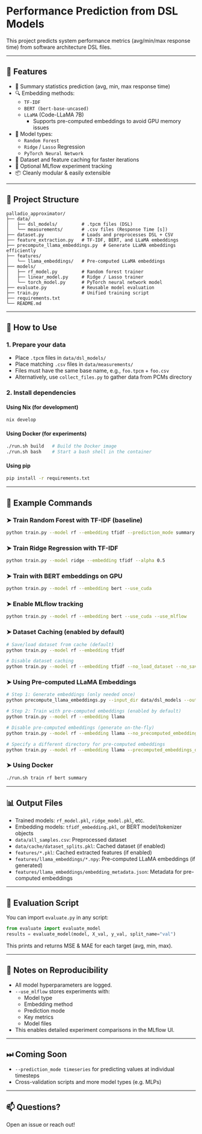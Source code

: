 # Performance Prediction from DSL Models

This project predicts system performance metrics (avg/min/max response time) from software architecture DSL files.

---

## 🔧 Features

- 🧾 Summary statistics prediction (avg, min, max response time)
- 🔍 Embedding methods:
  - `TF-IDF`
  - `BERT (bert-base-uncased)`
  - `LLaMA` (Code-LLaMA 7B)
    - Supports pre-computed embeddings to avoid GPU memory issues
- 🧠 Model types:
  - `Random Forest`
  - `Ridge` / `Lasso` Regression
  - `PyTorch Neural Network`
- 🔄 Dataset and feature caching for faster iterations
- 🔁 Optional MLflow experiment tracking
- 📦 Cleanly modular & easily extensible

---

## 📁 Project Structure
```
palladio_approximator/
├── data/
│   ├── dsl_models/         # .tpcm files (DSL)
│   └── measurements/       # .csv files (Response Time [s])
├── dataset.py              # Loads and preprocesses DSL + CSV
├── feature_extraction.py   # TF-IDF, BERT, and LLaMA embeddings
├── precompute_llama_embeddings.py  # Generate LLaMA embeddings efficiently
├── features/
│   └── llama_embeddings/   # Pre-computed LLaMA embeddings
├── models/
│   ├── rf_model.py         # Random forest trainer
│   ├── linear_model.py     # Ridge / Lasso trainer
│   └── torch_model.py      # PyTorch neural network model
├── evaluate.py             # Reusable model evaluation
├── train.py                # Unified training script
├── requirements.txt
└── README.md
```

---

## 🚀 How to Use

### 1. Prepare your data
- Place `.tpcm` files in `data/dsl_models/`
- Place matching `.csv` files in `data/measurements/`
- Files must have the same base name, e.g., `foo.tpcm` + `foo.csv`
- Alternatively, use `collect_files.py` to gather data from PCMs directory

### 2. Install dependencies

#### Using Nix (for development)
```bash
nix develop
```

#### Using Docker (for experiments)
```bash
./run.sh build   # Build the Docker image
./run.sh bash    # Start a bash shell in the container
```

#### Using pip
```bash
pip install -r requirements.txt
```

---

## 🧪 Example Commands

### ➤ Train Random Forest with TF-IDF (baseline)
```bash
python train.py --model rf --embedding tfidf --prediction_mode summary
```

### ➤ Train Ridge Regression with TF-IDF
```bash
python train.py --model ridge --embedding tfidf --alpha 0.5
```

### ➤ Train with BERT embeddings on GPU
```bash
python train.py --model rf --embedding bert --use_cuda
```

### ➤ Enable MLflow tracking
```bash
python train.py --model rf --embedding bert --use_cuda --use_mlflow
```


### ➤ Dataset Caching (enabled by default)
```bash
# Save/load dataset from cache (default)
python train.py --model rf --embedding tfidf

# Disable dataset caching
python train.py --model rf --embedding tfidf --no_load_dataset --no_save_dataset
```

### ➤ Using Pre-computed LLaMA Embeddings
```bash
# Step 1: Generate embeddings (only needed once)
python precompute_llama_embeddings.py --input_dir data/dsl_models --output_dir features/llama_embeddings

# Step 2: Train with pre-computed embeddings (enabled by default)
python train.py --model rf --embedding llama

# Disable pre-computed embeddings (generate on-the-fly)
python train.py --model rf --embedding llama --no_precomputed_embeddings

# Specify a different directory for pre-computed embeddings
python train.py --model rf --embedding llama --precomputed_embeddings_dir my_custom_embeddings_dir
```

### ➤ Using Docker
```bash
./run.sh train rf bert summary
```

---

## 📊 Output Files
- Trained models: `rf_model.pkl`, `ridge_model.pkl`, etc.
- Embedding models: `tfidf_embedding.pkl`, or BERT model/tokenizer objects
- `data/all_samples.csv`: Preprocessed dataset
- `data/cache/dataset_splits.pkl`: Cached dataset (if enabled)
- `features/*.pkl`: Cached extracted features (if enabled)
- `features/llama_embeddings/*.npy`: Pre-computed LLaMA embeddings (if generated)
- `features/llama_embeddings/embedding_metadata.json`: Metadata for pre-computed embeddings

---

## 🔬 Evaluation Script

You can import `evaluate.py` in any script:
```python
from evaluate import evaluate_model
results = evaluate_model(model, X_val, y_val, split_name="val")
```
This prints and returns MSE & MAE for each target (avg, min, max).

---

## 📌 Notes on Reproducibility
- All model hyperparameters are logged.
- `--use_mlflow` stores experiments with:
  - Model type
  - Embedding method
  - Prediction mode
  - Key metrics
  - Model files
- This enables detailed experiment comparisons in the MLflow UI.

---

## ⏭ Coming Soon
- `--prediction_mode timeseries` for predicting values at individual timesteps
- Cross-validation scripts and more model types (e.g. MLPs)

---

## 📫 Questions?
Open an issue or reach out!